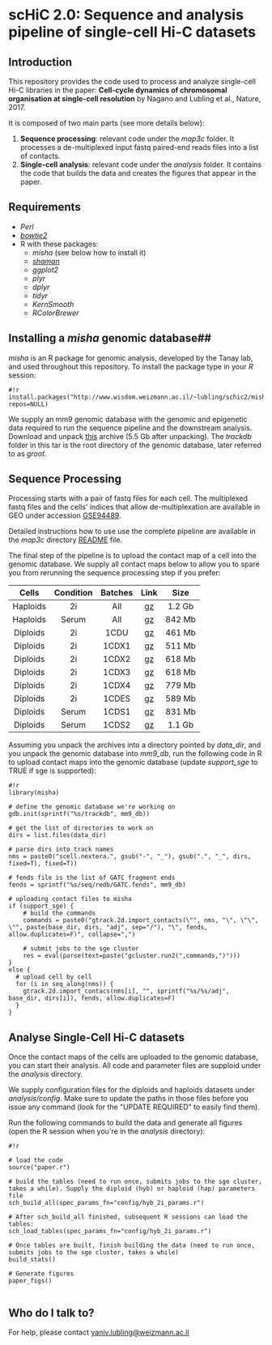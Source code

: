 # scHiC 2.0: Sequence and analysis pipeline of single-cell Hi-C datasets #

## Introduction ##

This repository provides the code used to process and analyze single-cell Hi-C libraries in the paper: **Cell-cycle dynamics of chromosomal organisation at single-cell resolution** by Nagano and Lubling et al., Nature, 2017.

It is composed of two main parts (see more details below):

1. **Sequence processing**: relevant code under the _map3c_ folder. It processes a de-multiplexed input fastq paired-end reads files into a list of contacts. 
2. **Single-cell analysis**: relevant code under the _analysis_ folder. It contains the code that builds the data and creates the figures that appear in the paper. 

## Requirements ##
- _Perl_ 
- [_bowtie2_](http://bowtie-bio.sourceforge.net/bowtie2/index.shtml) 
- R with these packages:
    * _misha_ (see below how to install it)
    * [_shaman_](https://bitbucket.org/tanaylab/shaman)
    * _ggplot2_
    * _plyr_
    * _dplyr_
    * _tidyr_
    * _KernSmooth_
    * _RColorBrewer_


## Installing a _misha_ genomic database##
_misha_ is an R package for genomic analysis, developed by the Tanay lab, and used throughout this repository. To install the package type in your _R_ session:
```
#!r
install.packages("http://www.wisdom.weizmann.ac.il/~lubling/schic2/misha_3.5.6.tar.gz", repos=NULL)
```

We supply an mm9 genomic database with the genomic and epigenetic data required to run the sequence pipeline and the downstream analysis. Download and unpack [this](http://www.wisdom.weizmann.ac.il/~lubling/schic2/schic2_mm9_db.tar.gz) archive (5.5 Gb after unpacking). The _trackdb_ folder in this tar is the root directory of the genomic database, later referred to as _groot_.

## Sequence Processing ##
Processing starts with a pair of fastq files for each cell. The multiplexed fastq files and the cells' indices that allow de-multiplexation are available in GEO under accession [GSE94489](http://www.ncbi.nlm.nih.gov/geo/query/acc.cgi?acc=GSE94489). 

Detailed instructions how to use use the complete pipeline are available in the _map3c_ directory [README](https://bitbucket.org/tanaylab/schic2/src/895034bfccc8ac7a240d3e4181216f2b8fa31903/map3c/README.md?at=default&fileviewer=file-view-default) file.

The final step of the pipeline is to upload the contact map of a cell into the genomic database. We supply all contact maps below to allow you to spare you from rerunning the sequence processing step if you prefer:

|Cells     |Condition  |Batches|Link   |Size |
|:--------:|:---------:|:--------:|:----:|:--------:|
|Haploids |2i |All| [gz](http://compgenomics.weizmann.ac.il/files/archives/schic_hap_2i_adj_files.tar.gz)|1.2 Gb|
|Haploids |Serum |All| [gz](http://compgenomics.weizmann.ac.il/files/archives/schic_hap_serum_adj_files.tar.gz)|842 Mb|
|Diploids |2i |1CDU| [gz](http://compgenomics.weizmann.ac.il/files/archives/schic_hyb_1CDU_adj_files.tar.gz)|461 Mb|
|Diploids |2i |1CDX1| [gz](http://compgenomics.weizmann.ac.il/files/archives/schic_hyb_1CDX1_adj_files.tar.gz)|511 Mb|
|Diploids |2i |1CDX2| [gz](http://compgenomics.weizmann.ac.il/files/archives/schic_hyb_1CDX2_adj_files.tar.gz)|618 Mb|
|Diploids |2i |1CDX3| [gz](http://compgenomics.weizmann.ac.il/files/archives/schic_hyb_1CDX3_adj_files.tar.gz)|618 Mb|
|Diploids |2i |1CDX4| [gz](http://compgenomics.weizmann.ac.il/files/archives/schic_hyb_1CDX4_adj_files.tar.gz)|779 Mb|
|Diploids |2i |1CDES| [gz](http://compgenomics.weizmann.ac.il/files/archives/schic_hyb_1CDES_adj_files.tar.gz)|589 Mb|
|Diploids |Serum |1CDS1| [gz](http://compgenomics.weizmann.ac.il/files/archives/schic_hyb_1CDS1_adj_files.tar.gz)|831 Mb|
|Diploids |Serum |1CDS2| [gz](http://compgenomics.weizmann.ac.il/files/archives/schic_hyb_1CDS2_adj_files.tar.gz)|1.1 Gb|

Assuming you unpack the archives into a directory pointed by _data_dir_, and you unpack the genomic database into _mm9_db_, run the following code in R to upload contact maps into the genomic database (update _support_sge_ to TRUE if sge is supported):
```
#!r
library(misha)

# define the genomic database we're working on
gdb.init(sprintf("%s/trackdb", mm9_db)) 

# get the list of directories to work on
dirs = list.files(data_dir)

# parse dirs into track names
nms = paste0("scell.nextera.", gsub("-", "_"), gsub(".", "_", dirs, fixed=T), fixed=T))

# fends file is the list of GATC fragment ends
fends = sprintf("%s/seq/redb/GATC.fends", mm9_db)

# uploading contact files to misha
if (support_sge) {
    # build the commands
    commands = paste0("gtrack.2d.import_contacts(\"", nms, "\", \"\", \"", paste(base_dir, dirs, "adj", sep="/"), "\", fends, allow.duplicates=F)", collapse=",")
    
    # submit jobs to the sge cluster
    res = eval(parse(text=paste("gcluster.run2(",commands,")")))
}
else {
  # upload cell by cell
  for (i in seq_along(nms)) {
    gtrack.2d.import_contacs(nms[i], "", sprintf("%s/%s/adj", base_dir, dirs[i]), fends, allow.duplicates=F)
  }
}
```

## Analyse Single-Cell Hi-C datasets ##
Once the contact maps of the cells are uploaded to the genomic database, you can start their analysis. All code and parameter files are supploid under the _analysis_ directory. 

We supply configuration files for the diploids and haploids datasets under _analysis/config_. Make sure to update the paths in those files before you issue any command (look for the "UPDATE REQUIRED" to easily find them).

Run the following commands to build the data and generate all figures (open the R session when you're in the _analysis_ directory):

```
#!r

# load the code
source("paper.r")

# build the tables (need to run once, submits jobs to the sge cluster, takes a while). Supply the diploid (hyb) or haploid (hap) parameters file
sch_build_all(spec_params_fn="config/hyb_2i_params.r")

# After sch_build_all finished, subsequent R sessions can load the tables:
sch_load_tables(spec_params_fn="config/hyb_2i_params.r")

# Once tables are built, finish building the data (need to run once, submits jobs to the sge cluster, takes a while)
build_stats()

# Generate figures
paper_figs()


```


## Who do I talk to? ##
For help, please contact yaniv.lubling@weizmann.ac.il